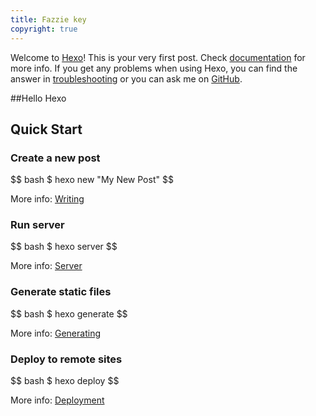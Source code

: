 ```yaml
---
title: Fazzie key
copyright: true
---
```

Welcome to [Hexo](https://hexo.io/)! This is your very first post. Check [documentation](https://hexo.io/docs/) for more info. If you get any problems when using Hexo, you can find the answer in [troubleshooting](https://hexo.io/docs/troubleshooting.html) or you can ask me on [GitHub](https://github.com/hexojs/hexo/issues).

##Hello Hexo

## Quick Start

### Create a new post

$$ bash
$ hexo new "My New Post"
$$

More info: [Writing](https://hexo.io/docs/writing.html)

### Run server

$$ bash
$ hexo server
$$

More info: [Server](https://hexo.io/docs/server.html)

### Generate static files

$$ bash
$ hexo generate
$$

More info: [Generating](https://hexo.io/docs/generating.html)

### Deploy to remote sites

$$ bash
$ hexo deploy
$$

More info: [Deployment](https://hexo.io/docs/one-command-deployment.html)
